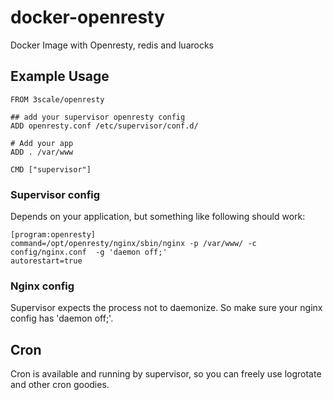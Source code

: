 docker-openresty
================

Docker Image with Openresty, redis and luarocks


## Example Usage

    FROM 3scale/openresty
    
    ## add your supervisor openresty config
    ADD openresty.conf /etc/supervisor/conf.d/
    
    # Add your app
    ADD . /var/www
    
    CMD ["supervisor"]

### Supervisor config
Depends on your application, but something like following should work:

    [program:openresty]
    command=/opt/openresty/nginx/sbin/nginx -p /var/www/ -c config/nginx.conf  -g 'daemon off;'
    autorestart=true


### Nginx config
Supervisor expects the process not to daemonize. So make sure your nginx config has 'daemon off;'.

## Cron
Cron is available and running by supervisor, so you can freely use logrotate and other cron goodies.
